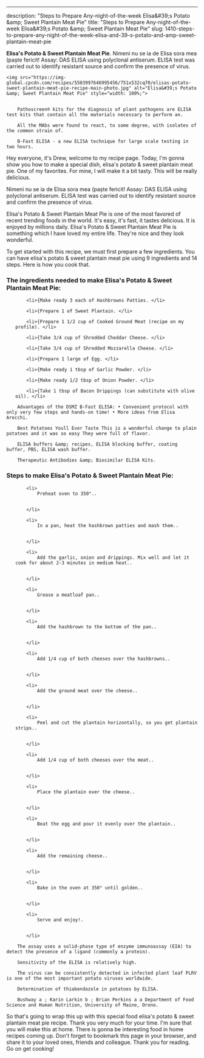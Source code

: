 ---
description: "Steps to Prepare Any-night-of-the-week Elisa&amp;#39;s Potato &amp;amp; Sweet Plantain Meat Pie"
title: "Steps to Prepare Any-night-of-the-week Elisa&amp;#39;s Potato &amp;amp; Sweet Plantain Meat Pie"
slug: 1410-steps-to-prepare-any-night-of-the-week-elisa-and-39-s-potato-and-amp-sweet-plantain-meat-pie

<p>
	<strong>Elisa&#39;s Potato &amp; Sweet Plantain Meat Pie</strong>. 
	Nimeni nu se ia de Elisa sora mea (paște fericit! Assay: DAS ELISA using polyclonal antiserum. ELISA test was carried out to identify resistant source and confirm the presence of virus.
</p>
<p>
	
	<img src="https://img-global.cpcdn.com/recipes/5503997646995456/751x532cq70/elisas-potato-sweet-plantain-meat-pie-recipe-main-photo.jpg" alt="Elisa&#39;s Potato &amp; Sweet Plantain Meat Pie" style="width: 100%;">
	
	
		Pathoscreen® kits for the diagnosis of plant pathogens are ELISA test kits that contain all the materials necessary to perform an.
	
		All the MAbs were found to react, to some degree, with isolates of the common strain of.
	
		B-Fast ELISA - a new ELISA technique for large scale testing in two hours.
	
</p>
<p>
	Hey everyone, it's Drew, welcome to my recipe page. Today, I'm gonna show you how to make a special dish, elisa&#39;s potato &amp; sweet plantain meat pie. One of my favorites. For mine, I will make it a bit tasty. This will be really delicious.
</p>
	
<p>
	Nimeni nu se ia de Elisa sora mea (paște fericit! Assay: DAS ELISA using polyclonal antiserum. ELISA test was carried out to identify resistant source and confirm the presence of virus.
</p>
<p>
	Elisa&#39;s Potato &amp; Sweet Plantain Meat Pie is one of the most favored of recent trending foods in the world. It's easy, it's fast, it tastes delicious. It is enjoyed by millions daily. Elisa&#39;s Potato &amp; Sweet Plantain Meat Pie is something which I have loved my entire life. They're nice and they look wonderful.
</p>

<p>
To get started with this recipe, we must first prepare a few ingredients. You can have elisa&#39;s potato &amp; sweet plantain meat pie using 9 ingredients and 14 steps. Here is how you cook that.
</p>

<h3>The ingredients needed to make Elisa&#39;s Potato &amp; Sweet Plantain Meat Pie:</h3>

<ol>
	
		<li>{Make ready 3 each of Hashbrowns Patties. </li>
	
		<li>{Prepare 1 of Sweet Plantain. </li>
	
		<li>{Prepare 1 1/2 cup of Cooked Ground Meat (recipe on my profile). </li>
	
		<li>{Take 3/4 cup of Shredded Cheddar Cheese. </li>
	
		<li>{Take 3/4 cup of Shredded Mozzarella Cheese. </li>
	
		<li>{Prepare 1 large of Egg. </li>
	
		<li>{Make ready 1 tbsp of Garlic Powder. </li>
	
		<li>{Make ready 1/2 tbsp of Onion Powder. </li>
	
		<li>{Take 1 tbsp of Bacon Drippings (can substitute with olive oil). </li>
	
</ol>
<p>
	
		Advantages of the DSMZ B-Fast ELISA: • Convenient protocol with only very few steps and hands-on time! • More ideas from Elisa Arecchi.
	
		Best Potatoes Youll Ever Taste This is a wonderful change to plain potatoes and it was so easy They were full of flavor.
	
		ELISA buffers &amp; recipes, ELISA blocking buffer, coating buffer, PBS, ELISA wash buffer.
	
		Therapeutic Antibodies &amp; Biosimilar ELISA Kits.
	
</p>

<h3>Steps to make Elisa&#39;s Potato &amp; Sweet Plantain Meat Pie:</h3>

<ol>
	
		<li>
			Preheat oven to 350°..
			
			
		</li>
	
		<li>
			In a pan, heat the hashbrown patties and mash them..
			
			
		</li>
	
		<li>
			Add the garlic, onion and drippings. Mix well and let it cook for about 2-3 minutes in medium heat..
			
			
		</li>
	
		<li>
			Grease a meatloaf pan..
			
			
		</li>
	
		<li>
			Add the hashbrown to the bottom of the pan..
			
			
		</li>
	
		<li>
			Add 1/4 cup of both cheeses over the hashbrowns..
			
			
		</li>
	
		<li>
			Add the ground meat over the cheese..
			
			
		</li>
	
		<li>
			Peel and cut the plantain horizontally, so you get plantain strips..
			
			
		</li>
	
		<li>
			Add 1/4 cup of both cheeses over the meat..
			
			
		</li>
	
		<li>
			Place the plantain over the cheese..
			
			
		</li>
	
		<li>
			Beat the egg and pour it evenly over the plantain..
			
			
		</li>
	
		<li>
			Add the remaining cheese..
			
			
		</li>
	
		<li>
			Bake in the oven at 350° until golden..
			
			
		</li>
	
		<li>
			Serve and enjoy!.
			
			
		</li>
	
</ol>

<p>
	
		The assay uses a solid-phase type of enzyme immunoassay (EIA) to detect the presence of a ligand (commonly a protein).
	
		Sensitivity of the ELISA is relatively high.
	
		The virus can be consistently detected in infected plant leaf PLRV is one of the most important potato viruses worldwide.
	
		Determination of thiabendazole in potatoes by ELISA.
	
		Bushway a ; Karin Larkin b ; Brian Perkins a a Department of Food Science and Human Nutrition, University of Maine, Orono.
	
</p>

<p>
	So that's going to wrap this up with this special food elisa&#39;s potato &amp; sweet plantain meat pie recipe. Thank you very much for your time. I'm sure that you will make this at home. There is gonna be interesting food in home recipes coming up. Don't forget to bookmark this page in your browser, and share it to your loved ones, friends and colleague. Thank you for reading. Go on get cooking!
</p>
